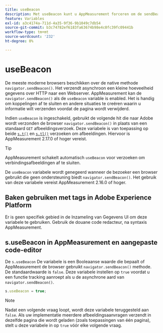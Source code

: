 ```yaml
---
title: useBeacon
description: Met useBeacon kunt u AppMeasurement forceren om de sendBeacon-API voor browsers te gebruiken
feature: Variables
exl-id: a3c4174a-711d-4a35-9f36-9b1049c7db54
source-git-commit: b3c74782ef6183fa63674b98e4c0fc39fc09441b
workflow-type: tm+mt
source-wordcount: '232'
ht-degree: 0%

---
```


# useBeacon

De meeste moderne browsers beschikken over de native methode `navigator.sendBeacon()`. Het verzendt asynchroon een kleine hoeveelheid gegevens over HTTP naar een Webserver. AppMeasurement kan de `navigator.sendBeacon()` als de `useBeacon` variable is enabled. Het is handig om koppelingen af te sluiten en andere situaties te creëren waarin u informatie wilt verzenden voordat de pagina wordt verwijderd.

Indien `useBeacon` is ingeschakeld, gebruikt de volgende hit die naar Adobe wordt verzonden de browser `navigator.sendBeacon()` in plaats van een standaard `GET` afbeeldingsverzoek. Deze variabele is van toepassing op beide [`s.t()`](../functions/t-method.md) en [`s.tl()`](../functions/tl-method.md) verzoeken om afbeeldingen. Hiervoor is AppMeasurement 2.17.0 of hoger vereist.

>[!TIP]
>
>AppMeasurement schakelt automatisch `useBeacon` voor verzoeken om verbindingsafbeeldingen af te sluiten.

De `useBeacon` variabele wordt genegeerd wanneer de bezoeker een browser gebruikt die geen ondersteuning biedt `navigator.sendBeacon()`. Het gebruik van deze variabele vereist AppMeasurement 2.16.0 of hoger.

## Baken gebruiken met tags in Adobe Experience Platform

Er is geen specifiek gebied in de Inzameling van Gegevens UI om deze variabele te gebruiken. Gebruik de douane code redacteur, na syntaxis AppMeasurement.

## s.useBeacon in AppMeasurement en aangepaste code-editor

De `s.useBeacon` De variabele is een Booleaanse waarde die bepaalt of AppMeasurement de browser gebruikt `navigator.sendBeacon()` methode. De standaardwaarde is `false`. Deze variabele instellen op `true` voordat u een functie tracking aanroept als u de asynchrone aard van `navigator.sendBeacon()`.

```js
s.useBeacon = true;
```

>[!NOTE]
>
>Nadat een volgende vraag loopt, wordt deze variabele teruggesteld aan `false`. Als uw implementatie meerdere afbeeldingsaanvragen verzendt in dezelfde pagina die wordt geladen (zoals toepassingen van één pagina), stelt u deze variabele in op `true` vóór elke volgende vraag.
